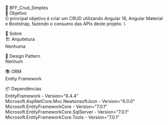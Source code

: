 🌟 BFF_Crud_Simples \
🎯 Objetivo \
O principal objetivo é criar um CRUD utilizando Angular 16, Angular Material e Bootstrap, fazendo o consumo das APIs deste projeto. \

📖 Sobre \
🏗️ Arquitetura \
Nenhuma

🧩 Design Pattern \
Nenhum

📚 ORM \
Entity Framework

📦 Dependências \
EntityFramework - Version="6.4.4" \
Microsoft.AspNetCore.Mvc.NewtonsoftJson - Version="6.0.0" \
Microsoft.EntityFrameworkCore - Version="7.0.1" \
Microsoft.EntityFrameworkCore.SqlServer - Version="7.0.1" \
Microsoft.EntityFrameworkCore.Tools - Version="7.0.1"
